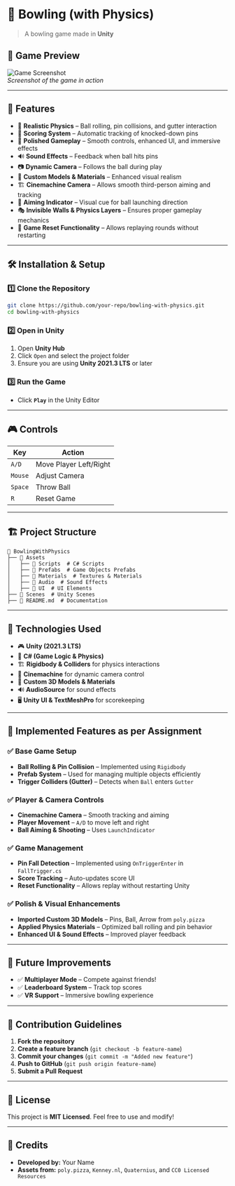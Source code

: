 # 🎳 Bowling (with Physics)

> A bowling game made in **Unity**

## 📸 Game Preview
![Game Screenshot](https://your-image-link.com)  
_Screenshot of the game in action_

---

## 🎯 Features
- 🏀 **Realistic Physics** – Ball rolling, pin collisions, and gutter interaction
- 🎳 **Scoring System** – Automatic tracking of knocked-down pins
- 🚀 **Polished Gameplay** – Smooth controls, enhanced UI, and immersive effects
- 🔊 **Sound Effects** – Feedback when ball hits pins
- 📷 **Dynamic Camera** – Follows the ball during play
- 🌟 **Custom Models & Materials** – Enhanced visual realism
- 🏗 **Cinemachine Camera** – Allows smooth third-person aiming and tracking
- 🎯 **Aiming Indicator** – Visual cue for ball launching direction
- 🎭 **Invisible Walls & Physics Layers** – Ensures proper gameplay mechanics
- 🔄 **Game Reset Functionality** – Allows replaying rounds without restarting

---

## 🛠 Installation & Setup
### **1️⃣ Clone the Repository**
```bash
git clone https://github.com/your-repo/bowling-with-physics.git
cd bowling-with-physics
```

### **2️⃣ Open in Unity**
1. Open **Unity Hub**
2. Click `Open` and select the project folder
3. Ensure you are using **Unity 2021.3 LTS** or later

### **3️⃣ Run the Game**
- Click **`Play`** in the Unity Editor

---

## 🎮 Controls
| Key | Action |
|------|---------|
| `A/D` | Move Player Left/Right |
| `Mouse` | Adjust Camera |
| `Space` | Throw Ball |
| `R` | Reset Game |

---

## 🏗 Project Structure
```
📂 BowlingWithPhysics
├── 📂 Assets
│   ├── 📂 Scripts  # C# Scripts
│   ├── 📂 Prefabs  # Game Objects Prefabs
│   ├── 📂 Materials  # Textures & Materials
│   ├── 📂 Audio  # Sound Effects
│   ├── 📂 UI  # UI Elements
├── 📂 Scenes  # Unity Scenes
├── 📄 README.md  # Documentation
```

---

## 🔧 Technologies Used
- 🎮 **Unity (2021.3 LTS)**
- 🎲 **C# (Game Logic & Physics)**
- 🏗 **Rigidbody & Colliders** for physics interactions
- 🎥 **Cinemachine** for dynamic camera control
- 🎨 **Custom 3D Models & Materials**
- 🔊 **AudioSource** for sound effects
- 🖥 **Unity UI & TextMeshPro** for scorekeeping

---

## 📌 Implemented Features as per Assignment
### ✅ **Base Game Setup**
- **Ball Rolling & Pin Collision** – Implemented using `Rigidbody`
- **Prefab System** – Used for managing multiple objects efficiently
- **Trigger Colliders (Gutter)** – Detects when `Ball` enters `Gutter`

### ✅ **Player & Camera Controls**
- **Cinemachine Camera** – Smooth tracking and aiming
- **Player Movement** – `A/D` to move left and right
- **Ball Aiming & Shooting** – Uses `LaunchIndicator`

### ✅ **Game Management**
- **Pin Fall Detection** – Implemented using `OnTriggerEnter` in `FallTrigger.cs`
- **Score Tracking** – Auto-updates score UI
- **Reset Functionality** – Allows replay without restarting Unity

### ✅ **Polish & Visual Enhancements**
- **Imported Custom 3D Models** – Pins, Ball, Arrow from `poly.pizza`
- **Applied Physics Materials** – Optimized ball rolling and pin behavior
- **Enhanced UI & Sound Effects** – Improved player feedback

---

## 📌 Future Improvements
- ✅ **Multiplayer Mode** – Compete against friends!
- ✅ **Leaderboard System** – Track top scores
- ✅ **VR Support** – Immersive bowling experience

---

## 🤝 Contribution Guidelines
1. **Fork the repository**
2. **Create a feature branch** (`git checkout -b feature-name`)
3. **Commit your changes** (`git commit -m "Added new feature"`)
4. **Push to GitHub** (`git push origin feature-name`)
5. **Submit a Pull Request**

---

## 📜 License
This project is **MIT Licensed**. Feel free to use and modify!

---

## 🙌 Credits
- **Developed by:** Your Name
- **Assets from:** `poly.pizza`, `Kenney.nl`, `Quaternius`, and `CC0 Licensed Resources`
